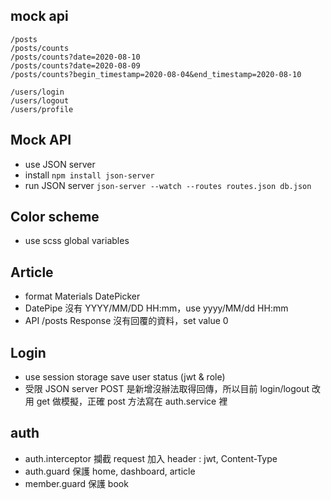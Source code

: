 ## mock api
```
/posts
/posts/counts
/posts/counts?date=2020-08-10
/posts/counts?date=2020-08-09
/posts/counts?begin_timestamp=2020-08-04&end_timestamp=2020-08-10

/users/login
/users/logout
/users/profile
```


## Mock API
* use JSON server
* install `npm install json-server`
* run JSON server `json-server --watch --routes routes.json db.json`

## Color scheme
* use scss global variables

## Article
* format Materials DatePicker
* DatePipe 沒有 YYYY/MM/DD HH:mm，use yyyy/MM/dd HH:mm
* API /posts Response 沒有回覆的資料，set value 0

## Login
* use session storage save user status (jwt & role)
* 受限 JSON server POST 是新增沒辦法取得回傳，所以目前 login/logout 改用 get 做模擬，正確 post 方法寫在 auth.service 裡

## auth
* auth.interceptor 攔截 request 加入 header : jwt, Content-Type
* auth.guard 保護 home, dashboard, article
* member.guard 保護 book
